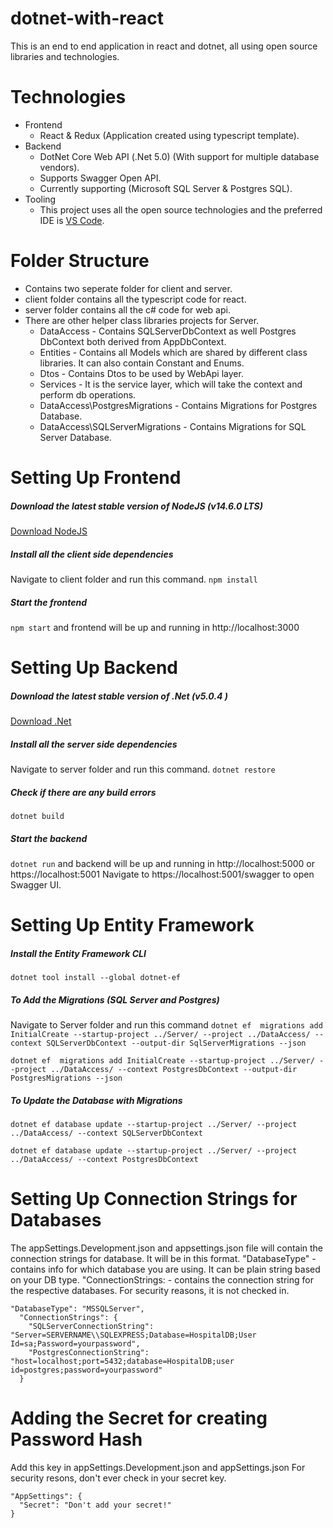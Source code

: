 # dotnet-with-react
This is an end to end application in react and dotnet, all using open source libraries and technologies.

# Technologies
- Frontend
    - React & Redux (Application created using typescript template).
- Backend
    - DotNet Core Web API (.Net 5.0) (With support for multiple database vendors).
    - Supports Swagger Open API.
    - Currently supporting (Microsoft SQL Server & Postgres SQL).
- Tooling
    - This project uses all the open source technologies and the preferred IDE is [VS Code](https://code.visualstudio.com/download).

# Folder Structure
- Contains two seperate folder for client and server.
- client folder contains all the typescript code for react.
- server folder contains all the c# code for web api.
- There are other helper class libraries projects for Server.
    - DataAccess - Contains SQLServerDbContext as well Postgres DbContext both derived from AppDbContext.
    - Entities - Contains all Models which are shared by different class libraries. It can also contain Constant and Enums.
    - Dtos - Contains Dtos to be used by WebApi layer.
    - Services - It is the service layer, which will take the context and perform db operations.
    - DataAccess\PostgresMigrations - Contains Migrations for Postgres Database.
    - DataAccess\SQLServerMigrations - Contains Migrations for SQL Server Database.

# Setting Up Frontend
##### Download the latest stable version of NodeJS (v14.6.0 LTS)
[Download NodeJS](https://nodejs.org/en/)

##### Install all the client side dependencies
Navigate to client folder and run this command.
`npm install`

##### Start the frontend
`npm start` and frontend will be up and running in http://localhost:3000

# Setting Up Backend
##### Download the latest stable version of .Net (v5.0.4 )
[Download .Net](https://dotnet.microsoft.com/download/dotnet/5.0)

##### Install all the server side dependencies
Navigate to server folder and run this command.
`dotnet restore`

##### Check if there are any build errors
`dotnet build`

##### Start the backend
`dotnet run` and backend will be up and running in http://localhost:5000 or https://localhost:5001
Navigate to https://localhost:5001/swagger to open Swagger UI.


# Setting Up Entity Framework
##### Install the Entity Framework CLI
`dotnet tool install --global dotnet-ef`

##### To Add the Migrations (SQL Server and Postgres)
Navigate to Server folder and run this command
`dotnet ef  migrations add InitialCreate --startup-project ../Server/ --project ../DataAccess/ --context SQLServerDbContext --output-dir SqlServerMigrations --json`

`dotnet ef  migrations add InitialCreate --startup-project ../Server/ --project ../DataAccess/ --context PostgresDbContext --output-dir PostgresMigrations --json`


##### To Update the Database with Migrations

`dotnet ef database update --startup-project ../Server/ --project ../DataAccess/ --context SQLServerDbContext`

`dotnet ef database update --startup-project ../Server/ --project ../DataAccess/ --context PostgresDbContext`

# Setting Up Connection Strings for Databases
The appSettings.Development.json and appsettings.json file will contain the connection strings for database.
It will be in this format.
"DatabaseType" - contains info for which database you are using. It can be plain string based on your DB type.
"ConnectionStrings: - contains the connection string for the respective databases.
For security reasons, it is not checked in.
```
"DatabaseType": "MSSQLServer",
  "ConnectionStrings": {
    "SQLServerConnectionString": "Server=SERVERNAME\\SQLEXPRESS;Database=HospitalDB;User Id=sa;Password=yourpassword",
    "PostgresConnectionString": "host=localhost;port=5432;database=HospitalDB;user id=postgres;password=yourpassword"
  }
```
# Adding the Secret for creating Password Hash
Add this key in appSettings.Development.json and appSettings.json For security resons, don't ever check in your secret key.
```
"AppSettings": {
  "Secret": "Don't add your secret!"
}
```

